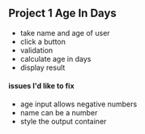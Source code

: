 ## Project 1 Age In Days

* take name and age of user
* click a button
* validation
* calculate age in days
* display result


#### issues I'd like to fix

* age input allows negative numbers
* name can be a number
* style the output container
  
